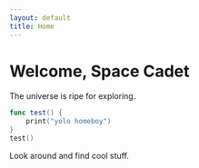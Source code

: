 ```yaml
---
layout: default
title: Home
---
```


# Welcome, Space Cadet

The universe is ripe for exploring. 

```swift
func test() {
    print("yolo homeboy")
}
test()
```
Look around and find cool stuff. 